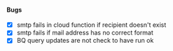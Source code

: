 #### Bugs
  - [x] smtp fails in cloud function if recipient doesn't exist
  - [x] smtp fails if mail address has no correct format
  - [x] BQ query updates are not check to have run ok
